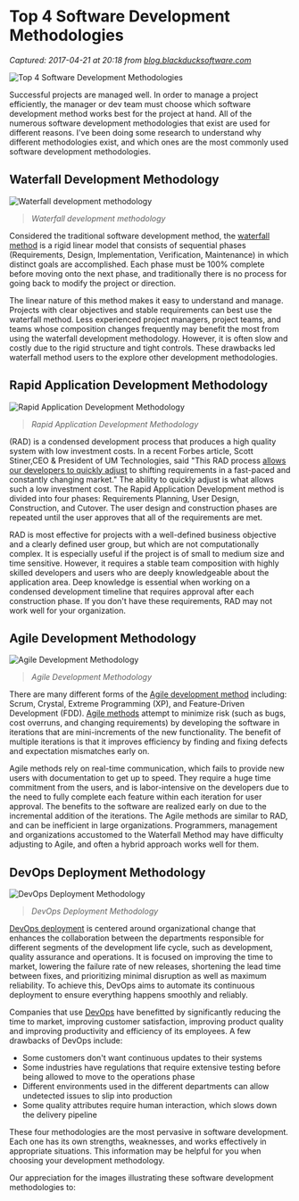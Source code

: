 # Top 4 Software Development Methodologies

_Captured: 2017-04-21 at 20:18 from [blog.blackducksoftware.com](http://blog.blackducksoftware.com/top-4-software-development-methodologies?utm_campaign=Black%20Duck%20Blog&utm_content=51612686&utm_medium=social&utm_source=twitter)_

![Top 4 Software Development Methodologies](http://blog.blackducksoftware.com/hs-fs/hubfs/DevProcess-header.jpg?t=1492785798351&width=550&name=DevProcess-header.jpg)

Successful projects are managed well. In order to manage a project efficiently, the manager or dev team must choose which software development method works best for the project at hand. All of the numerous software development methodologies that exist are used for different reasons. I've been doing some research to understand why different methodologies exist, and which ones are the most commonly used software development methodologies.

## Waterfall Development Methodology

![Waterfall development methodology](http://blog.blackducksoftware.com/hs-fs/hubfs/Waterfall_model.png?t=1492785798351&width=188&name=Waterfall_model.png)

> _Waterfall development methodology_

Considered the traditional software development method, the [waterfall method](https://en.wikipedia.org/wiki/Waterfall_model) is a rigid linear model that consists of sequential phases (Requirements, Design, Implementation, Verification, Maintenance) in which distinct goals are accomplished. Each phase must be 100% complete before moving onto the next phase, and traditionally there is no process for going back to modify the project or direction.

The linear nature of this method makes it easy to understand and manage. Projects with clear objectives and stable requirements can best use the waterfall method. Less experienced project managers, project teams, and teams whose composition changes frequently may benefit the most from using the waterfall development methodology. However, it is often slow and costly due to the rigid structure and tight controls. These drawbacks led waterfall method users to the explore other development methodologies.

## Rapid Application Development Methodology

![Rapid Application Development Methodology](http://blog.blackducksoftware.com/hs-fs/hubfs/RADModel.jpg?t=1492785798351&width=159&name=RADModel.jpg)

> _Rapid Application Development Methodology_

(RAD) is a condensed development process that produces a high quality system with low investment costs. In a recent Forbes article, Scott Stiner,CEO & President of UM Technologies, said "This RAD process [allows our developers to quickly adjust](http://www.forbes.com/sites/forbestechcouncil/2016/08/24/rapid-application-development-rad-a-smart-quick-and-valuable-process-for-software-developers/) to shifting requirements in a fast-paced and constantly changing market." The ability to quickly adjust is what allows such a low investment cost. The Rapid Application Development method is divided into four phases: Requirements Planning, User Design, Construction, and Cutover. The user design and construction phases are repeated until the user approves that all of the requirements are met.

RAD is most effective for projects with a well-defined business objective and a clearly defined user group, but which are not computationally complex. It is especially useful if the project is of small to medium size and time sensitive. However, it requires a stable team composition with highly skilled developers and users who are deeply knowledgeable about the application area. Deep knowledge is essential when working on a condensed development timeline that requires approval after each construction phase. If you don't have these requirements, RAD may not work well for your organization.

## Agile Development Methodology

![Agile Development Methodology](http://blog.blackducksoftware.com/hs-fs/hubfs/800px-Agile_Project_Management_by_Planbox.png?t=1492785798351&width=224&name=800px-Agile_Project_Management_by_Planbox.png)

> _Agile Development Methodology_

There are many different forms of the [Agile development method](https://en.wikipedia.org/wiki/Agile_software_development) including: Scrum, Crystal, Extreme Programming (XP), and Feature-Driven Development (FDD). [Agile methods](http://blog.blackducksoftware.com/3-steps-to-improve-open-source-security-in-agile-software-development/) attempt to minimize risk (such as bugs, cost overruns, and changing requirements) by developing the software in iterations that are mini-increments of the new functionality. The benefit of multiple iterations is that it improves efficiency by finding and fixing defects and expectation mismatches early on.

Agile methods rely on real-time communication, which fails to provide new users with documentation to get up to speed. They require a huge time commitment from the users, and is labor-intensive on the developers due to the need to fully complete each feature within each iteration for user approval. The benefits to the software are realized early on due to the incremental addition of the iterations. The Agile methods are similar to RAD, and can be inefficient in large organizations. Programmers, management and organizations accustomed to the Waterfall Method may have difficulty adjusting to Agile, and often a hybrid approach works well for them.

## DevOps Deployment Methodology

![DevOps Deployment Methodology ](http://blog.blackducksoftware.com/hs-fs/hubfs/Devops-toolchain.png?t=1492785798351&width=160&name=Devops-toolchain.png)

> _DevOps Deployment Methodology_

[DevOps deployment](https://en.wikipedia.org/wiki/DevOps_toolchain) is centered around organizational change that enhances the collaboration between the departments responsible for different segments of the development life cycle, such as development, quality assurance and operations. It is focused on improving the time to market, lowering the failure rate of new releases, shortening the lead time between fixes, and prioritizing minimal disruption as well as maximum reliability. To achieve this, DevOps aims to automate its continuous deployment to ensure everything happens smoothly and reliably.

Companies that use [DevOps](https://www.blackducksoftware.com/technology/integrations) have benefitted by significantly reducing the time to market, improving customer satisfaction, improving product quality and improving productivity and efficiency of its employees. A few drawbacks of DevOps include:

  * Some customers don't want continuous updates to their systems
  * Some industries have regulations that require extensive testing before being allowed to move to the operations phase
  * Different environments used in the different departments can allow undetected issues to slip into production
  * Some quality attributes require human interaction, which slows down the delivery pipeline 

These four methodologies are the most pervasive in software development. Each one has its own strengths, weaknesses, and works effectively in appropriate situations. This information may be helpful for you when choosing your development methodology.

Our appreciation for the images illustrating these software development methodologies to:

